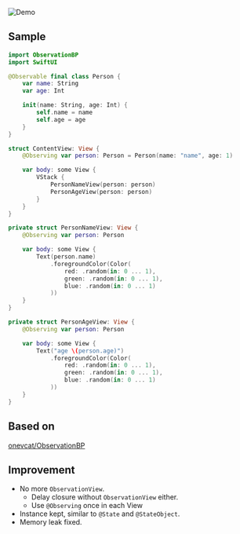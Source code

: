 
![Demo](https://github.com/winddpan/ObservationBP/blob/master/Demo/ObservationBPSwiftUIDemo/Demo.gif?raw=true)

## Sample
``` Swift
import ObservationBP
import SwiftUI

@Observable final class Person {
    var name: String
    var age: Int

    init(name: String, age: Int) {
        self.name = name
        self.age = age
    }
}

struct ContentView: View {
    @Observing var person: Person = Person(name: "name", age: 1)

    var body: some View {
        VStack {
            PersonNameView(person: person)
            PersonAgeView(person: person)
        }
    }
}

private struct PersonNameView: View {
    @Observing var person: Person

    var body: some View {
        Text(person.name)
            .foregroundColor(Color(
                red: .random(in: 0 ... 1),
                green: .random(in: 0 ... 1),
                blue: .random(in: 0 ... 1)
            ))
    }
}

private struct PersonAgeView: View {
    @Observing var person: Person

    var body: some View {
        Text("age \(person.age)")
            .foregroundColor(Color(
                red: .random(in: 0 ... 1),
                green: .random(in: 0 ... 1),
                blue: .random(in: 0 ... 1)
            ))
    }
}
```

## Based on
 [onevcat/ObservationBP](https://github.com/onevcat/ObservationBP)

## Improvement
* No more `ObservationView`.
    * Delay closure without `ObservationView` either.
    * Use `@Observing` once in each View
* Instance kept, similar to `@State` and `@StateObject`.
* Memory leak fixed.
